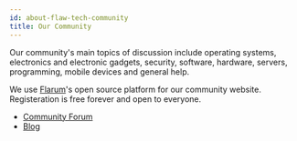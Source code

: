 ```yaml
---
id: about-flaw-tech-community
title: Our Community
---
```


Our community's main topics of discussion include operating systems, electronics and electronic gadgets, security, software, hardware, servers, programming, mobile devices and general help. 

We use [Flarum](https://flarum.org/)'s open source platform for our community website. Registeration is free forever and open to everyone.

- [Community Forum](https://flaw.tech)
- [Blog](https://flaw.tech/blog)